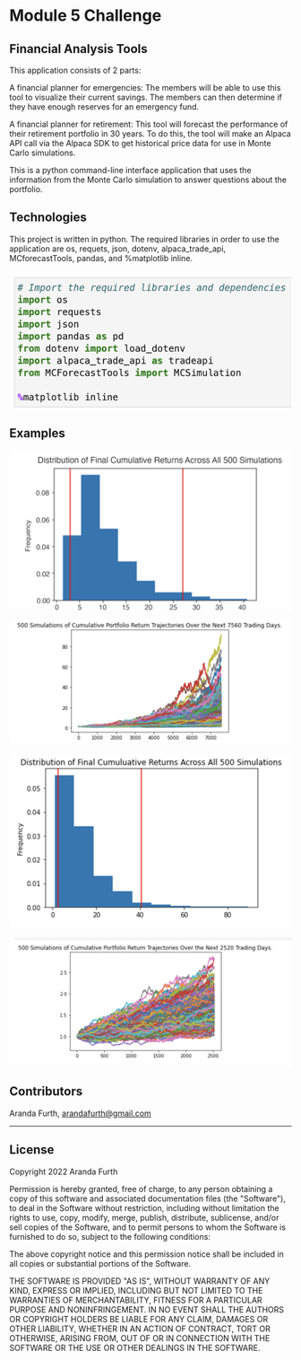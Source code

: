 # Module 5 Challenge

## Financial Analysis Tools
This application consists of 2 parts:

A financial planner for emergencies: The members will be able to use this tool to visualize their current savings. The members can then determine if they have enough reserves for an emergency fund.

A financial planner for retirement: This tool will forecast the performance of their retirement portfolio in 30 years. To do this, the tool will make an Alpaca API call via the Alpaca SDK to get historical price data for use in Monte Carlo simulations.

This is a python command-line interface application that uses the information from the Monte Carlo simulation to answer questions about the portfolio.


## Technologies
This project is written in python. The required libraries in order to use the application are os, requets, json, dotenv, alpaca_trade_api, MCforecastTools, pandas, and %matplotlib inline.

![Import libraries](https://github.com/arfylarfy/Module5Challenge/blob/main/Starter_Code/Images/Screen%20Shot%202022-03-27%20at%203.05.11%20PM.png)

## Examples

![graph](https://github.com/arfylarfy/Module5Challenge/blob/main/Starter_Code/Images/Screen%20Shot%202022-03-27%20at%203.06.48%20PM.png)

![simulations](https://github.com/arfylarfy/Module5Challenge/blob/main/Starter_Code/Images/Screen%20Shot%202022-03-27%20at%203.07.07%20PM.png)

![FinCumulReturn](https://github.com/arfylarfy/Module5Challenge/blob/main/Starter_Code/Images/Screen%20Shot%202022-03-27%20at%203.07.16%20PM.png)

![FinalCumulTraj](https://github.com/arfylarfy/Module5Challenge/blob/main/Starter_Code/Images/Screen%20Shot%202022-03-27%20at%203.14.32%20PM.png)

## Contributors

Aranda Furth, arandafurth@gmail.com

---

## License

Copyright 2022 Aranda Furth

Permission is hereby granted, free of charge, to any person obtaining a copy of this software and associated documentation files (the "Software"), to deal in the Software without restriction, including without limitation the rights to use, copy, modify, merge, publish, distribute, sublicense, and/or sell copies of the Software, and to permit persons to whom the Software is furnished to do so, subject to the following conditions:

The above copyright notice and this permission notice shall be included in all copies or substantial portions of the Software.

THE SOFTWARE IS PROVIDED "AS IS", WITHOUT WARRANTY OF ANY KIND, EXPRESS OR IMPLIED, INCLUDING BUT NOT LIMITED TO THE WARRANTIES OF MERCHANTABILITY, FITNESS FOR A PARTICULAR PURPOSE AND NONINFRINGEMENT. IN NO EVENT SHALL THE AUTHORS OR COPYRIGHT HOLDERS BE LIABLE FOR ANY CLAIM, DAMAGES OR OTHER LIABILITY, WHETHER IN AN ACTION OF CONTRACT, TORT OR OTHERWISE, ARISING FROM, OUT OF OR IN CONNECTION WITH THE SOFTWARE OR THE USE OR OTHER DEALINGS IN THE SOFTWARE.

